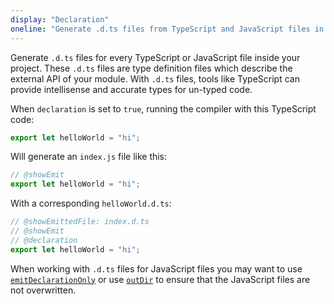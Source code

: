 ```yaml
---
display: "Declaration"
oneline: "Generate .d.ts files from TypeScript and JavaScript files in your project."
---
```


Generate `.d.ts` files for every TypeScript or JavaScript file inside your project.
These `.d.ts` files are type definition files which describe the external API of your module.
With `.d.ts` files, tools like TypeScript can provide intellisense and accurate types for un-typed code.

When `declaration` is set to `true`, running the compiler with this TypeScript code:

```ts 
export let helloWorld = "hi";
```

Will generate an `index.js` file like this:

```ts 
// @showEmit
export let helloWorld = "hi";
```

With a corresponding `helloWorld.d.ts`:

```ts 
// @showEmittedFile: index.d.ts
// @showEmit
// @declaration
export let helloWorld = "hi";
```

When working with `.d.ts` files for JavaScript files you may want to use [`emitDeclarationOnly`](#emitDeclarationOnly) or use [`outDir`](#outDir) to ensure that the JavaScript files are not overwritten.
